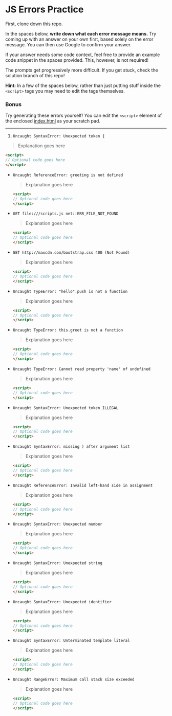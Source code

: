 # JS Errors Practice

First, clone down this repo.

In the spaces below, **write down what each error message means.** Try coming up with an answer on your own first, based solely on the error message. You can then use Google to confirm your answer.

If your answer needs some code context, feel free to provide an example code snippet in the spaces provided. This, however, is not required!

The prompts get progressively more difficult. If you get stuck, check the solution branch of this repo!

**Hint:** In a few of the spaces below, rather than just putting stuff inside the `<script>` tags you may need to edit the tags themselves.

### Bonus

Try generating these errors yourself! You can edit the `<script>` element of the enclosed [index.html](./index.html) as your scratch pad.

------------

1. `Uncaught SyntaxError: Unexpected token {`

  > Explanation goes here

  ```html
  <script>
  // Optional code goes here
  </script>
  ```

- `Uncaught ReferenceError: greeting is not defined`

  > Explanation goes here

  ```html
  <script>
  // Optional code goes here
  </script>
  ```

- `GET file:///scripts.js net::ERR_FILE_NOT_FOUND`

  > Explanation goes here

  ```html
  <script>
  // Optional code goes here
  </script>
  ```

- `GET http://maxcdn.com/bootstrap.css 400 (Not Found)`

  > Explanation goes here

  ```html
  <script>
  // Optional code goes here
  </script>
  ```

- `Uncaught TypeError: "hello".push is not a function`

  > Explanation goes here

  ```html
  <script>
  // Optional code goes here
  </script>
  ```

- `Uncaught TypeError: this.greet is not a function`

  > Explanation goes here

  ```html
  <script>
  // Optional code goes here
  </script>
  ```

- `Uncaught TypeError: Cannot read property 'name' of undefined`

  > Explanation goes here

  ```html
  <script>
  // Optional code goes here
  </script>
  ```

- `Uncaught SyntaxError: Unexpected token ILLEGAL`

  > Explanation goes here

  ```html
  <script>
  // Optional code goes here
  </script>
  ```

- `Uncaught SyntaxError: missing ) after argument list`

  > Explanation goes here

  ```html
  <script>
  // Optional code goes here
  </script>
  ```

- `Uncaught ReferenceError: Invalid left-hand side in assignment`

  > Explanation goes here

  ```html
  <script>
  // Optional code goes here
  </script>
  ```

- `Uncaught SyntaxError: Unexpected number`

  > Explanation goes here

  ```html
  <script>
  // Optional code goes here
  </script>
  ```

- `Uncaught SyntaxError: Unexpected string`

  > Explanation goes here

  ```html
  <script>
  // Optional code goes here
  </script>
  ```

- `Uncaught SyntaxError: Unexpected identifier`

  > Explanation goes here

  ```html
  <script>
  // Optional code goes here
  </script>
  ```

- `Uncaught SyntaxError: Unterminated template literal`

  > Explanation goes here

  ```html
  <script>
  // Optional code goes here
  </script>
  ```

- `Uncaught RangeError: Maximum call stack size exceeded`

  > Explanation goes here

  ```html
  <script>
  // Optional code goes here
  </script>
  ```
